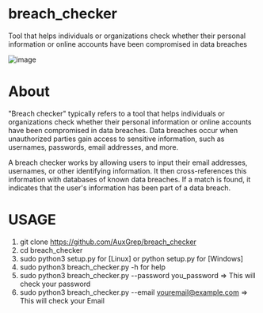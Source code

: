 # breach_checker
Tool that helps individuals or organizations check whether their personal information or online accounts have been compromised in data breaches

![image](https://github.com/AuxGrep/breach_checker/assets/103135612/a4ea4f19-565a-43db-8f3f-82413668612a)

# About
"Breach checker" typically refers to a tool that helps individuals or organizations check whether their personal information or online accounts have been compromised in data breaches. Data breaches occur when unauthorized parties gain access to sensitive information, such as usernames, passwords, email addresses, and more.

A breach checker works by allowing users to input their email addresses, usernames, or other identifying information. It then cross-references this information with databases of known data breaches. If a match is found, it indicates that the user's information has been part of a data breach.

# USAGE 
1. git clone https://github.com/AuxGrep/breach_checker
2. cd breach_checker
3. sudo python3 setup.py for [Linux] or python setup.py for [Windows]
4. sudo python3 breach_checker.py -h for help
5. sudo python3 breach_checker.py --password you_password  => This will check your password
6. sudo python3 breach_checker.py --email <youremail@example.com> => This will check your Email
